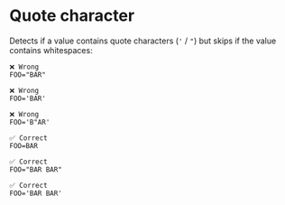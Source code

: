 # Quote character

Detects if a value contains quote characters (`'` / `"`) but skips if the value contains whitespaces:

```env
❌ Wrong
FOO="BAR"

❌ Wrong
FOO='BAR'

❌ Wrong
FOO='B"AR'

✅ Correct
FOO=BAR

✅ Correct
FOO="BAR BAR"

✅ Correct
FOO='BAR BAR'
```
